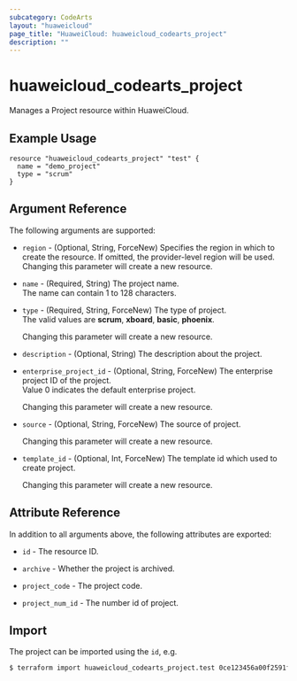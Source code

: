 ```yaml
---
subcategory: CodeArts
layout: "huaweicloud"
page_title: "HuaweiCloud: huaweicloud_codearts_project"
description: ""
---
```


# huaweicloud_codearts_project

Manages a Project resource within HuaweiCloud.

## Example Usage

```hcl
resource "huaweicloud_codearts_project" "test" {
  name = "demo_project"
  type = "scrum"
}
```

## Argument Reference

The following arguments are supported:

* `region` - (Optional, String, ForceNew) Specifies the region in which to create the resource.
  If omitted, the provider-level region will be used. Changing this parameter will create a new resource.

* `name` - (Required, String) The project name.  
  The name can contain 1 to 128 characters.

* `type` - (Required, String, ForceNew) The type of project.  
  The valid values are **scrum**, **xboard**, **basic**, **phoenix**.

  Changing this parameter will create a new resource.

* `description` - (Optional, String) The description about the project.

* `enterprise_project_id` - (Optional, String, ForceNew) The enterprise project ID of the project.  
  Value 0 indicates the default enterprise project.

  Changing this parameter will create a new resource.

* `source` - (Optional, String, ForceNew) The source of project.

  Changing this parameter will create a new resource.

* `template_id` - (Optional, Int, ForceNew) The template id which used to create project.

  Changing this parameter will create a new resource.

## Attribute Reference

In addition to all arguments above, the following attributes are exported:

* `id` - The resource ID.

* `archive` - Whether the project is archived.

* `project_code` - The project code.

* `project_num_id` - The number id of project.

## Import

The project can be imported using the `id`, e.g.

```bash
$ terraform import huaweicloud_codearts_project.test 0ce123456a00f2591fabc00385ff1234
```

